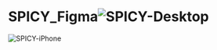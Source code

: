 # SPICY_Figma![SPICY-Desktop](https://user-images.githubusercontent.com/94063431/175821592-86d332a7-75a2-4531-af1e-9a2a5e930c74.png)
![SPICY-iPhone](https://user-images.githubusercontent.com/94063431/175821594-7f7683ec-ef13-43f7-ae55-72cfffdc709a.png)
